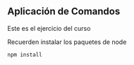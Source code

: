 ## Aplicación de Comandos

Este es el ejercicio del curso

Recuerden instalar los paquetes de node

```
npm install
```